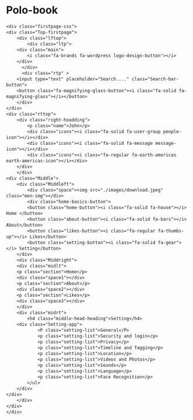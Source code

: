 # Polo-book

    <div class="firstpage-css">
    <div class="Top-firstpage">
        <div class="lftop">
            <div class="ltp">
        <div class="main">
            <i class="fa-brands fa-wordpress logo-design-button"></i>
        </div>
          </div>
          <div class="rtp" >
        <input type="text" placeholder="Search...." class="Search-bar-button">
        <button class="fa-magnifying-glass-button"><i class="fa-solid fa-magnifying-glass"></i></button>
        </div>  
    </div>
    <div class="rttop">
        <div class="right-headding">
            <p class="name">John</p>
            <div class="icons"><i class="fa-solid fa-user-group people-icon"></i></div>
            <div class="icons"><i class="fa-solid fa-message message-icon"></i></div>
            <div class="icons"><i class="fa-regular fa-earth-americas earth-americas-icon"></i></div>
        </div>
        </div>
    <div class="Middle">
        <div class="Middleft">
            <div class="space"><img src="./images/download.jpeg" class="men-img"></div>
            <div class="home-basics-button">
            <button class="home-button"><i class="fa-solid fa-house"></i> Home </button>
            <button class="about-button"><i class="fa-solid fa-bars"></i> About</button>
            <button class="likes-button"><i class="fa-regular fa-thumbs-up"></i> Likes</button>
            <button class="setting-button"><i class="fa-solid fa-gear"></i> Setting</button>
        </div>     
        <div class="Middright">
        <div class="midlt">
        <p class="section">Home</p>
        <div class="space1"></div>
        <p class="section">About</p>
        <div class="space2"></div>
        <p class="section">Likes</p>
        <div class="space3"></div>
        </div>
        <div class="midrt">
            <h4 class="middle-head-heading">Setting</h4>
        <div class="Setting-app">
                <P class="setting-list">General</P>
                <p class="setting-list">Security and login</p>
                <p class="setting-list">Privacy</p>
                <p class="setting-list">Timeline and Tagging</p>
                <p class="setting-list">Location</p>
                <p class="setting-list">Videos and Photos</p>
                <p class="setting-list">Sounds</p>
                <p class="setting-list">Language</p>
                <p class="setting-list">Face Recognition</p>
            </ul>
        </div>
    </div>
        </div>
    </div>
    </div>